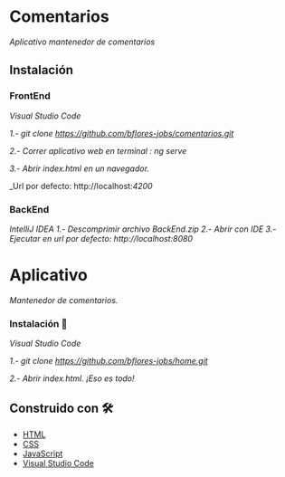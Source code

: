 # Comentarios

_Aplicativo mantenedor de comentarios_


## Instalación

### FrontEnd

_Visual Studio Code_

_1.- git clone https://github.com/bflores-jobs/comentarios.git_

_2.- Correr aplicativo web en terminal : ng serve_

_3.- Abrir index.html en un navegador._

_Url por defecto: http://localhost:_4200_

### BackEnd

_IntelliJ IDEA_
_1.- Descomprimir archivo BackEnd.zip_
_2.- Abrir con IDE_
_3.- Ejecutar en url por defecto: http://localhost:8080_

# Aplicativo

_Mantenedor de comentarios._

### Instalación 🔧
_Visual Studio Code_

_1.- git clone https://github.com/bflores-jobs/home.git_

_2.- Abrir index.html. ¡Eso es todo!_


## Construido con 🛠️

* [HTML](https://developer.mozilla.org/en-US/docs/Web/HTML)
* [CSS](https://developer.mozilla.org/en-US/docs/Web/CSS)
* [JavaScript](https://developer.mozilla.org/es/docs/Web/JavaScript)
* [Visual Studio Code](https://code.visualstudio.com/)

